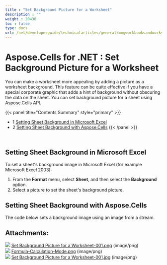 ```yaml
---
title : "Set Background Picture for a Worksheet" 
description : "" 
weight : 20430 
toc : false
type: docs
url: /net/developerguide/technicalarticles/general/mngworkbooksandworksheets/set+background+picture+for+a+worksheet/
---
```


# Aspose.Cells for .NET : Set Background Picture for a Worksheet


You can make a worksheet more appealing by adding a picture as a worksheet background. This feature can be quite effective if you have a special corporate graphic that adds a hint of background without obscuring the data on the sheet. You can set background picture for a sheet using Aspose.Cells API.

{{< panel title="Contents Summary" style="primary" >}}
*   1 [Setting Sheet Background in Microsoft Excel](#setting-sheet-background-in-microsoft-excel)
*   2 [Setting Sheet Background with Aspose.Cells](#setting-sheet-background-with-aspose.cells)
{{< /panel >}}
 

 

## Setting Sheet Background in Microsoft Excel

To set a sheet's background image in Microsoft Excel (for example Microsoft Excel 2003):

1.  From the **Format** menu, select **Sheet**, and then select the **Background** option.
2.  Select a picture to set the sheet's background picture.

## Setting Sheet Background with Aspose.Cells

The code below sets a background image using an image from a stream.

## Attachments:

![](https://docs2.aspose.com/cells/net/images/icons/bullet_blue.gif) [Set Background Picture for a Worksheet-001.png](https://docs2.aspose.com/cells/net/attachments/5017689/5112150.png) (image/png)  
![](https://docs2.aspose.com/cells/net/images/icons/bullet_blue.gif) [Formula-Calculation-Mode.png](https://docs2.aspose.com/cells/net/attachments/5017689/5112160.png) (image/png)  
![](https://docs2.aspose.com/cells/net/images/icons/bullet_blue.gif) [Set Background Picture for a Worksheet-001.jpg](https://docs2.aspose.com/cells/net/attachments/5017689/5112161.jpg) (image/png)  

